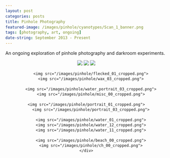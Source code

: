 ```yaml
---
layout: post
categories: posts
title: Pinhole Photography
featured-image: /images/pinhole/cyanotypes/Scan_1_banner.png
tags: [photography, art, ongoing]
date-string: September 2013 - Present
---
```


An ongoing exploration of pinhole photography and darkroom experiments.


<script src="//ajax.googleapis.com/ajax/libs/jquery/1.9.1/jquery.min.js"></script>
<script>window.jQuery || document.write('<script src="/js/libs/jquery-1.9.1.min.js"><\/script>')</script>

<center>
    <div class="photoset-grid-custom" data-layout="322232">
        <img src="/images/pinhole/cyanotypes/Scan_2_cropped.png">
        <img src="/images/pinhole/cyanotypes/Scan_0_cropped.png">
        <img src="/images/pinhole/cyanotypes/Scan_1_cropped.png">

        <img src="/images/pinhole/flecked_01_cropped.png">
        <img src="/images/pinhole/wax_03_cropped.png">

        <img src="/images/pinhole/water_portrait_03_cropped.png">
        <img src="/images/pinhole/misc_00_cropped.png">

        <img src="/images/pinhole/portrait_01_cropped.png">    
        <img src="/images/pinhole/portrait_03_cropped.png">

        <img src="/images/pinhole/water_01_cropped.png">
        <img src="/images/pinhole/water_12_cropped.png">
        <img src="/images/pinhole/water_11_cropped.png">

        <img src="/images/pinhole/beach_00_cropped.png">
        <img src="/images/pinhole/ch_00_cropped.png">
    </div>
</center>

<script src="/assets/js/jquery.photoset-grid.js"></script>

<script type="text/javascript">
    $('.photoset-grid-custom').photosetGrid({
    // Set the gutter between columns and rows
    gutter: '5px',

    // Wrap the images in links
    highresLinks: true,

    // Asign a common rel attribute
    rel: 'print-gallery',

    onInit: function(){},

    onComplete: function(){
        // Show the grid after it renders
        $('.photoset-grid-custom').attr('style', '');
    }
});
</script>
